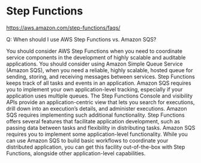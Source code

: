 # Step Functions

https://aws.amazon.com/step-functions/faqs/

Q: When should I use AWS Step Functions vs. Amazon SQS?

You should consider AWS Step Functions when you need to coordinate service components in the development of highly scalable and auditable applications. You should consider using Amazon Simple Queue Service (Amazon SQS), when you need a reliable, highly scalable, hosted queue for sending, storing, and receiving messages between services. Step Functions keeps track of all tasks and events in an application. Amazon SQS requires you to implement your own application-level tracking, especially if your application uses multiple queues. The Step Functions Console and visibility APIs provide an application-centric view that lets you search for executions, drill down into an execution’s details, and administer executions. Amazon SQS requires implementing such additional functionality. Step Functions offers several features that facilitate application development, such as passing data between tasks and flexibility in distributing tasks. Amazon SQS requires you to implement some application-level functionality. While you can use Amazon SQS to build basic workflows to coordinate your distributed application, you can get this facility out-of-the-box with Step Functions, alongside other application-level capabilities.
